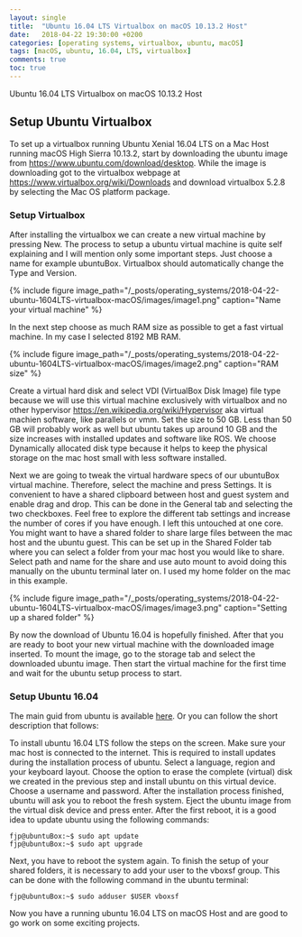 ```yaml
---
layout: single
title:  "Ubuntu 16.04 LTS Virtualbox on macOS 10.13.2 Host"
date:   2018-04-22 19:30:00 +0200
categories: [operating systems, virtualbox, ubuntu, macOS]
tags: [macOS, ubuntu, 16.04, LTS, virtualbox]
comments: true
toc: true
---
```



Ubuntu 16.04 LTS Virtualbox on macOS 10.13.2 Host


## Setup Ubuntu Virtualbox

To set up a virtualbox running Ubuntu Xenial 16.04 LTS on a Mac Host running macOS High Sierra 10.13.2, start by downloading the ubuntu image from https://www.ubuntu.com/download/desktop. While the image is downloading got to the virtualbox webpage at https://www.virtualbox.org/wiki/Downloads and download virtualbox 5.2.8 by selecting the Mac OS platform package.


### Setup Virtualbox


After installing the virtualbox we can create a new virtual machine by pressing New. The process to setup a ubuntu virtual machine is quite self explaining and I will mention only some important steps. Just choose a name for example ubuntuBox. Virtualbox should automatically change the Type and Version.

{% include figure image_path="/_posts/operating_systems/2018-04-22-ubuntu-1604LTS-virtualbox-macOS/images/image1.png" caption="Name your virtual machine"  %}

In the next step choose as much RAM size as possible to get a fast virtual machine.
In my case I selected 8192 MB RAM.

{% include figure image_path="/_posts/operating_systems/2018-04-22-ubuntu-1604LTS-virtualbox-macOS/images/image2.png" caption="RAM size"  %}

Create a virtual hard disk and select VDI (VirtualBox Disk Image) file type because we will use this virtual machine exclusively with virtualbox and no other hypervisor https://en.wikipedia.org/wiki/Hypervisor aka virtual machien software, like parallels or vmm. Set the size to 50 GB. Less than 50 GB will probably work as well but ubuntu takes up around 10 GB and the size increases with installed updates and software like ROS. We choose Dynamically allocated disk type because it helps to keep the physical storage on the mac host small with less software installed.


Next we are going to tweak the virtual hardware specs of our ubuntuBox virtual machine. Therefore, select the machine and press Settings. It is convenient to have a shared clipboard between host and guest system and enable drag and drop. This can be done in the General tab and selecting the two checkboxes.
Feel free to explore the different tab settings and increase the number of cores if you have enough. I left this untouched at one core. You might want to have a shared folder to share large files between the mac host and the ubuntu guest. This can be set up in the Shared Folder tab where you can select a folder from your mac host you would like to share. Select path and name for the share and use auto mount to avoid doing this manually on the ubuntu terminal later on. I used my home folder on the mac in this example.


{% include figure image_path="/_posts/operating_systems/2018-04-22-ubuntu-1604LTS-virtualbox-macOS/images/image3.png" caption="Setting up a shared folder"  %}


By now the download of Ubuntu 16.04 is hopefully finished. After that you are ready to boot your new virtual machine with the downloaded image inserted. To mount the image, go to the storage tab and select the downloaded ubuntu image. Then start the virtual machine for the first time and wait for the ubuntu setup process to start.


### Setup Ubuntu 16.04


The main guid from ubuntu is available [here](https://tutorials.ubuntu.com/tutorial/tutorial-install-ubuntu-desktop). Or you can follow the short description that follows:

To install ubuntu 16.04 LTS follow the steps on the screen. Make sure your mac host is connected to the internet. This is required to install updates during the installation process of ubuntu. Select a language, region and your keyboard layout. Choose the option to erase the complete (virtual) disk we created in the previous step and install ubuntu on this virtual device. Choose a username and password. After the installation process finished, ubuntu will ask you to reboot the fresh system. Eject the ubuntu image from the virtual disk device and press enter. After the first reboot, it is a good idea to update ubuntu using the following commands:

```
fjp@ubuntuBox:~$ sudo apt update
fjp@ubuntuBox:~$ sudo apt upgrade
```

Next, you have to reboot the system again. To finish the setup of your shared folders, it is necessary to add your user to the vboxsf group. This can be done with the following command in the ubuntu terminal:

```
fjp@ubuntuBox:~$ sudo adduser $USER vboxsf
```

Now you have a running ubuntu 16.04 LTS on macOS Host and are good to go work on some exciting projects.
